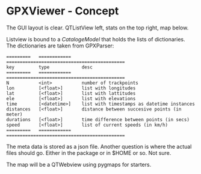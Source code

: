 GPXViewer - Concept
===================

The GUI layout is clear. QTListView left,
stats on the top right, map below.

Listview is bound to a *CatalogeModel* that holds the lists of dictionaries.
The dictionaries are taken from GPXParser:

    =========   ============    ============================================
    key         type            desc
    =========   ============    ============================================
    N           <int>           number of trackpoints
    lon         [<float>]       list with longitudes
    lat         [<float>]       list with lattitudes
    ele         [<float>]       list with elevations
    time        [<datetime>]    list with timestamps as datetime instances
    distances   [<float>]       distance between succesive points (in meter)
    durations   [<float>]       time difference between points (in secs)
    speed       [<float>]       list of current speeds (in km/h)
    =========   ============    ============================================

The meta data is stored as a json file.
Another question is where the actual files should go.
Either in the package or in $HOME or so. Not sure.

The map will be a QTWebview using pygmaps for starters.
